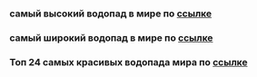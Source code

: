 ### самый высокий водопад в мире по [ссылке](https://ru.wikipedia.org/wiki/%D0%90%D0%BD%D1%85%D0%B5%D0%BB%D1%8C)
### самый широкий водопад в мире по [ссылке](https://ru.wikipedia.org/wiki/%D0%9A%D1%85%D0%BE%D0%BD_(%D0%B2%D0%BE%D0%B4%D0%BE%D0%BF%D0%B0%D0%B4%D1%8B))
### Топ 24 самых красивых водопада мира по [ссылке](https://ru.skyscanner.com/news/24-samykh-krasivykh-vodopada-mira)